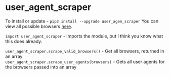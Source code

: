 # user_agent_scraper

To install or update - `pip3 install --upgrade user_agen_scraper`
You can view all possible browsers [here](http://www.useragentstring.com/pages/useragentstring.php).



`import user_agent_scraper` - Imports the module, but I think you know what this does already. <br />

`user_agent_scraper.scrape_valid_browsers()` - Get all browsers, returned in an array <br />
`user_agent_scraper.scrape_user_agents(browsers)` - Gets all user agents for the browsers passed into an array <br />
